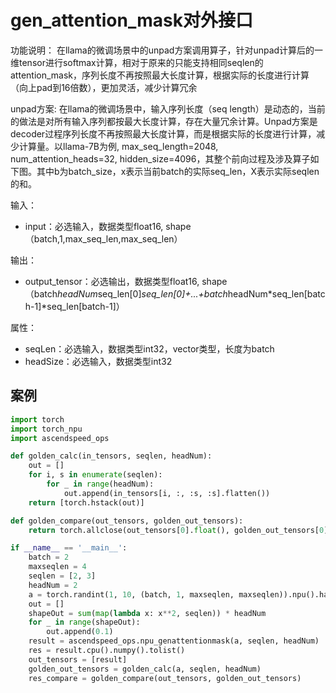 # gen_attention_mask对外接口
功能说明：
在llama的微调场景中的unpad方案调用算子，针对unpad计算后的一维tensor进行softmax计算，相对于原来的只能支持相同seqlen的attention_mask，序列长度不再按照最大长度计算，根据实际的长度进行计算（向上pad到16倍数），更加灵活，减少计算冗余

unpad方案:
在llama的微调场景中，输入序列长度（seq length）是动态的，当前的做法是对所有输入序列都按最大长度计算，存在大量冗余计算。Unpad方案是decoder过程序列长度不再按照最大长度计算，而是根据实际的长度进行计算，减少计算量。以llama-7B为例, max_seq_length=2048, num_attention_heads=32, hidden_size=4096，其整个前向过程及涉及算子如下图。其中b为batch_size，x表示当前batch的实际seq_len，X表示实际seqlen的和。

输入：
- input：必选输入，数据类型float16, shape（batch,1,max_seq_len,max_seq_len）

输出：
- output_tensor：必选输出，数据类型float16, shape（batch*headNum*seq_len[0]*seq_len[0]+...+batch*headNum*seq_len[batch-1]*seq_len[batch-1]）

属性：
- seqLen：必选输入，数据类型int32，vector类型，长度为batch
- headSize：必选输入，数据类型int32

## 案例
```python
import torch
import torch_npu
import ascendspeed_ops

def golden_calc(in_tensors, seqlen, headNum):
    out = []
    for i, s in enumerate(seqlen):
        for _ in range(headNum):
            out.append(in_tensors[i, :, :s, :s].flatten())
    return [torch.hstack(out)]

def golden_compare(out_tensors, golden_out_tensors):
    return torch.allclose(out_tensors[0].float(), golden_out_tensors[0].float(), rtol=0.001, atol=0.001)

if __name__ == '__main__':
    batch = 2
    maxseqlen = 4
    seqlen = [2, 3]
    headNum = 2
    a = torch.randint(1, 10, (batch, 1, maxseqlen, maxseqlen)).npu().half()
    out = []
    shapeOut = sum(map(lambda x: x**2, seqlen)) * headNum
    for _ in range(shapeOut):
        out.append(0.1)
    result = ascendspeed_ops.npu_genattentionmask(a, seqlen, headNum)
    res = result.cpu().numpy().tolist()
    out_tensors = [result]
    golden_out_tensors = golden_calc(a, seqlen, headNum)
    res_compare = golden_compare(out_tensors, golden_out_tensors)
```
